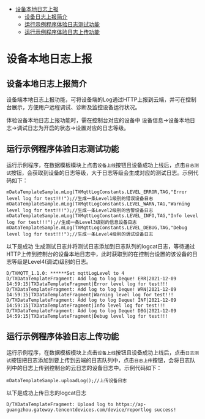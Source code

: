 * [设备本地日志上报](#设备本地日志上报)
  * [设备日志上报简介](#设备日志上报简介)
  * [运行示例程序体验日志测试功能](#运行示例程序体验日志测试功能)
  * [运行示例程序体验日志上传功能](#运行示例程序体验日志上传功能)

# 设备本地日志上报
## 设备本地日志上报简介
设备端本地日志上报功能，可将设备端的Log通过HTTP上报到云端，并可在控制台展示，方便用户远程调试、诊断及监控设备运行状况。

体验设备本地日志上报功能时，需在控制台对应的设备中  设备信息->设备本地日志->调试日志为开启的状态->设置对应的日志等级。

## 运行示例程序体验日志测试功能

运行示例程序，在数据模板模块上点击`设备上线`按钮且设备成功上线后，点击`日志测试`按钮，会获取到设备的日志等级，大于日志等级会生成对应的测试日志。示例代码如下：
```
mDataTemplateSample.mLog(TXMqttLogConstants.LEVEL_ERROR,TAG,"Error level log for test!!!");//生成一条Level1级别的错误设备日志
mDataTemplateSample.mLog(TXMqttLogConstants.LEVEL_WARN,TAG,"Warning level log for test!!!");//生成一条Level2级别的告警设备日志
mDataTemplateSample.mLog(TXMqttLogConstants.LEVEL_INFO,TAG,"Info level log for test!!!");//生成一条Level3级别的信息设备日志
mDataTemplateSample.mLog(TXMqttLogConstants.LEVEL_DEBUG,TAG,"Debug level log for test!!!");//生成一条Level4级别的调试设备日志
```

以下是成功 生成测试日志并将测试日志添加到日志队列的logcat日志，等待通过HTTP上传到控制台的设备本地日志中，此时获取到的在控制台设置的该设备的日志等级是Level4(调试)级别的日志。
```
D/TXMQTT_1.1.0: ******Set mqttLogLevel to 4
D/TXDataTemplateFragment: Add log to log Deque! ERR|2021-12-09 14:59:15|TXDataTemplateFragment|Error level log for test!!!
D/TXDataTemplateFragment: Add log to log Deque! WRN|2021-12-09 14:59:15|TXDataTemplateFragment|Warning level log for test!!!
D/TXDataTemplateFragment: Add log to log Deque! INF|2021-12-09 14:59:15|TXDataTemplateFragment|Info level log for test!!!
D/TXDataTemplateFragment: Add log to log Deque! DBG|2021-12-09 14:59:15|TXDataTemplateFragment|Debug level log for test!!!
```


## 运行示例程序体验日志上传功能

运行示例程序，在数据模板模块上点击`设备上线`按钮且设备成功上线后，点击`日志测试`按钮把日志添加到要上传到云端的日志队列中，点击`日志上传`按钮，会将日志队列中的日志上传到控制台的云日志的设备日志中。示例代码如下：
```
mDataTemplateSample.uploadLog();//上传设备日志
```

以下是成功上传日志的logcat日志
```
D/TXDataTemplateFragment: Upload log to https://ap-guangzhou.gateway.tencentdevices.com/device/reportlog success!
```
